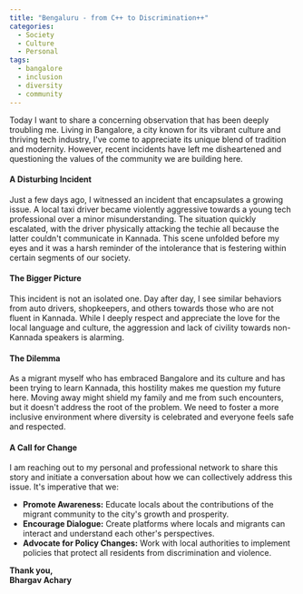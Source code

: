 ```yaml
---
title: "Bengaluru - from C++ to Discrimination++"
categories: 
  - Society
  - Culture
  - Personal
tags:
  - bangalore
  - inclusion
  - diversity
  - community
---
```


Today I want to share a concerning observation that has been deeply troubling me. Living in Bangalore, a city known for its vibrant culture and thriving tech industry, I've come to appreciate its unique blend of tradition and modernity. However, recent incidents have left me disheartened and questioning the values of the community we are building here.

#### A Disturbing Incident

Just a few days ago, I witnessed an incident that encapsulates a growing issue. A local taxi driver became violently aggressive towards a young tech professional over a minor misunderstanding. The situation quickly escalated, with the driver physically attacking the techie all because the latter couldn't communicate in Kannada. This scene unfolded before my eyes and it was a harsh reminder of the intolerance that is festering within certain segments of our society.

#### The Bigger Picture

This incident is not an isolated one. Day after day, I see similar behaviors from auto drivers, shopkeepers, and others towards those who are not fluent in Kannada. While I deeply respect and appreciate the love for the local language and culture, the aggression and lack of civility towards non-Kannada speakers is alarming.

#### The Dilemma

As a migrant myself who has embraced Bangalore and its culture and has been trying to learn Kannada, this hostility makes me question my future here. Moving away might shield my family and me from such encounters, but it doesn't address the root of the problem. We need to foster a more inclusive environment where diversity is celebrated and everyone feels safe and respected.

#### A Call for Change

I am reaching out to my personal and professional network to share this story and initiate a conversation about how we can collectively address this issue. It's imperative that we:

- **Promote Awareness:** Educate locals about the contributions of the migrant community to the city's growth and prosperity.
- **Encourage Dialogue:** Create platforms where locals and migrants can interact and understand each other's perspectives.
- **Advocate for Policy Changes:** Work with local authorities to implement policies that protect all residents from discrimination and violence.

**Thank you,  
Bhargav Achary**
